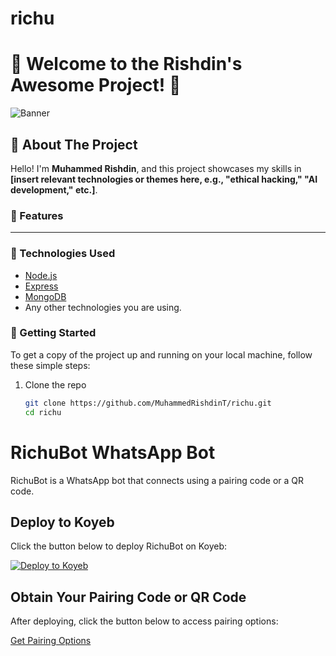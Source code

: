# richu
# 🌟 Welcome to the **Rishdin's Awesome Project**! 🌟

![Banner](https://example.com/banner-image.jpg) <!-- Replace with your actual banner image URL -->

## 🚀 About The Project

Hello! I'm **Muhammed Rishdin**, and this project showcases my skills in **[insert relevant technologies or themes here, e.g., "ethical hacking," "AI development," etc.]**. 

### 🎯 Features
**********

### 🔧 Technologies Used

- [Node.js](https://nodejs.org/en/)
- [Express](https://expressjs.com/)
- [MongoDB](https://www.mongodb.com/)
- Any other technologies you are using.

### 📂 Getting Started

To get a copy of the project up and running on your local machine, follow these simple steps:

1. Clone the repo
   ```bash
   git clone https://github.com/MuhammedRishdinT/richu.git
   cd richu


# RichuBot WhatsApp Bot

RichuBot is a WhatsApp bot that connects using a pairing code or a QR code.

## Deploy to Koyeb

Click the button below to deploy RichuBot on Koyeb:

[![Deploy to Koyeb](https://raw.githubusercontent.com/koyeb/koyeb-button/master/button.svg)](https://app.koyeb.com/deploy?repository=https://github.com/MuhammedRishdinT/richu)

## Obtain Your Pairing Code or QR Code

After deploying, click the button below to access pairing options:

[Get Pairing Options](pairing.html)
